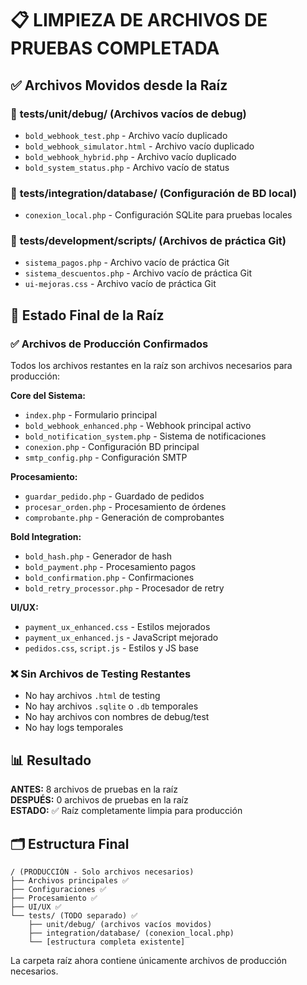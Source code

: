 📋 **LIMPIEZA DE ARCHIVOS DE PRUEBAS COMPLETADA**
=====================================

## ✅ Archivos Movidos desde la Raíz

### 📁 **tests/unit/debug/** (Archivos vacíos de debug)
- `bold_webhook_test.php` - Archivo vacío duplicado
- `bold_webhook_simulator.html` - Archivo vacío duplicado  
- `bold_webhook_hybrid.php` - Archivo vacío duplicado
- `bold_system_status.php` - Archivo vacío de status

### 📁 **tests/integration/database/** (Configuración de BD local)
- `conexion_local.php` - Configuración SQLite para pruebas locales

### 📁 **tests/development/scripts/** (Archivos de práctica Git)
- `sistema_pagos.php` - Archivo vacío de práctica Git
- `sistema_descuentos.php` - Archivo vacío de práctica Git  
- `ui-mejoras.css` - Archivo vacío de práctica Git

## 🧹 Estado Final de la Raíz

### ✅ **Archivos de Producción Confirmados**
Todos los archivos restantes en la raíz son archivos necesarios para producción:

**Core del Sistema:**
- `index.php` - Formulario principal
- `bold_webhook_enhanced.php` - Webhook principal activo
- `bold_notification_system.php` - Sistema de notificaciones
- `conexion.php` - Configuración BD principal
- `smtp_config.php` - Configuración SMTP

**Procesamiento:**
- `guardar_pedido.php` - Guardado de pedidos
- `procesar_orden.php` - Procesamiento de órdenes
- `comprobante.php` - Generación de comprobantes

**Bold Integration:**
- `bold_hash.php` - Generador de hash
- `bold_payment.php` - Procesamiento pagos
- `bold_confirmation.php` - Confirmaciones
- `bold_retry_processor.php` - Procesador de retry

**UI/UX:**
- `payment_ux_enhanced.css` - Estilos mejorados
- `payment_ux_enhanced.js` - JavaScript mejorado
- `pedidos.css`, `script.js` - Estilos y JS base

### ❌ **Sin Archivos de Testing Restantes**
- No hay archivos `.html` de testing
- No hay archivos `.sqlite` o `.db` temporales
- No hay archivos con nombres de debug/test
- No hay logs temporales

## 📊 Resultado

**ANTES:** 8 archivos de pruebas en la raíz  
**DESPUÉS:** 0 archivos de pruebas en la raíz  
**ESTADO:** ✅ Raíz completamente limpia para producción

## 🗂️ Estructura Final

```
/ (PRODUCCIÓN - Solo archivos necesarios)
├── Archivos principales ✅
├── Configuraciones ✅  
├── Procesamiento ✅
├── UI/UX ✅
└── tests/ (TODO separado) ✅
    ├── unit/debug/ (archivos vacíos movidos)
    ├── integration/database/ (conexion_local.php)
    └── [estructura completa existente]
```

La carpeta raíz ahora contiene únicamente archivos de producción necesarios.
